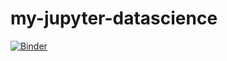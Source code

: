 # my-jupyter-datascience
 
[![Binder](https://mybinder.org/badge_logo.svg)](https://mybinder.org/v2/gh/deargle/my-jupyter-datascience/HEAD)
